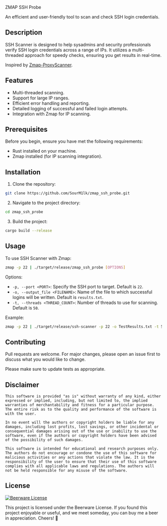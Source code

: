 ZMAP SSH Probe

An efficient and user-friendly tool to scan and check SSH login credentials.

## Description

SSH Scanner is designed to help sysadmins and security professionals verify SSH login credentials across a range of IPs. It utilizes a multi-threaded approach for speedy checks, ensuring you get results in real-time.

Inspired by [Zmap-ProxyScanner](https://github.com/Yariya/Zmap-ProxyScanner).

## Features

- Multi-threaded scanning.
- Support for large IP ranges.
- Efficient error handling and reporting.
- Detailed logging of successful and failed login attempts.
- Integration with Zmap for IP scanning.

## Prerequisites

Before you begin, ensure you have met the following requirements:

- Rust installed on your machine.
- Zmap installed (for IP scanning integration).

## Installation

1. Clone the repository:

```bash
git clone https://github.com/SourM1lk/zmap_ssh_probe.git
```

2. Navigate to the project directory:

```bash
cd zmap_ssh_probe
```

3. Build the project:

```bash
cargo build --release
```

## Usage

To use SSH Scanner with Zmap:

```bash
zmap -p 22 | ./target/release/zmap_ssh_probe [OPTIONS]
```

Options:
- `-p, --port <PORT>`: Specify the SSH port to target. Default is `22`.
- `-o, --output_file <FILENAME>`: Name of the file to which successful logins will be written. Default is `results.txt`.
- `-t, --threads <THREAD_COUNT>`: Number of threads to use for scanning. Default is `50`.

Example:

```bash
zmap -p 22 | ./target/release/ssh-scanner -p 22 -o TestResults.txt -t 500

```

## Contributing

Pull requests are welcome. For major changes, please open an issue first to discuss what you would like to change.

Please make sure to update tests as appropriate.

## Disclaimer
```
This software is provided "as is" without warranty of any kind, either expressed or implied, including, but not limited to, the implied warranties of merchantability and fitness for a particular purpose. The entire risk as to the quality and performance of the software is with the user.

In no event will the authors or copyright holders be liable for any damages, including lost profits, lost savings, or other incidental or consequential damages arising out of the use or inability to use the software, even if the authors or copyright holders have been advised of the possibility of such damages.

This software is intended for educational and research purposes only. The authors do not encourage or condone the use of this software for malicious activities or any actions that violate the law. It is the responsibility of the user to ensure that their use of this software complies with all applicable laws and regulations. The authors will not be held responsible for any misuse of the software.
```

## License

[![Beerware License](https://img.shields.io/badge/License-Beerware-yellow.svg)](https://en.wikipedia.org/wiki/Beerware)

This project is licensed under the Beerware License. If you found this project enjoyable or useful, and we meet someday, you can buy me a beer in appreciation. Cheers! 🍻
